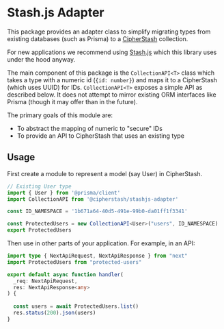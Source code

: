 # Stash.js Adapter

This package provides an adapter class to simplify migrating types from existing databases (such as Prisma) to a
[CipherStash](https://cipherstash.com) collection.

For new applications we recommend using [Stash.js](https://www.npmjs.com/package/@cipherstash/stashjs) which this
library uses under the hood anyway.

The main component of this package is the `CollectionAPI<T>` class which takes a type with a numeric id (`{id: number}`)
and maps it to a CipherStash (which uses UUID) for IDs. `CollectionAPI<T>` exposes a simple API as described below. It
does not attempt to mirror existing ORM interfaces like Prisma (though it may offer than in the future).

The primary goals of this module are:

* To abstract the mapping of numeric to "secure" IDs
* To provide an API to CipherStash that uses an existing type

## Usage

First create a module to represent a model (say User) in CipherStash.

```ts
// Existing User type
import { User } from '@prisma/client'
import CollectionAPI from '@cipherstash/stashjs-adapter'

const ID_NAMESPACE = '1b671a64-40d5-491e-99b0-da01ff1f3341'

const ProtectedUsers = new CollectionAPI<User>("users", ID_NAMESPACE)
export ProtectedUsers
```

Then use in other parts of your application. For example, in an API:

```ts
import type { NextApiRequest, NextApiResponse } from "next"
import ProtectedUsers from "protected-users"

export default async function handler(
  _req: NextApiRequest,
  res: NextApiResponse<any>
) {
  
  const users = await ProtectedUsers.list()
  res.status(200).json(users)
}
```
